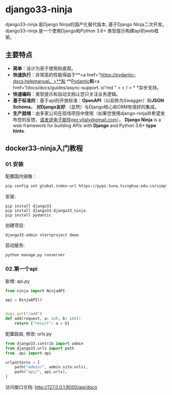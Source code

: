 # django33-ninja

django33-ninja 是Django Ninja的国产化替代版本, 基于Django Ninja二次开发。django33-ninja 是一个使用Django和Python 3.6+
类型提示构建api的web框架。

## 主要特点

- **简单**：设计为易于使用和直观。
- **快速执行**：非常高的性能得益于**<a href="https://pydantic-docs.helpmanual。>**和
  **<a href="/docs/docs/guides/async-support. io" target="_blank">Pydantic</a>**和**<a
  href=“/docs/docs/guides/async-support. io”md " > < / > * *异步支持。
- **快速编码**：类型提示和自动文档让您只关注业务逻辑。
- **基于标准的**：基于api的开放标准：**OpenAPI**（以前称为Swagger）和**JSON Schema**。
  **对Django友好**:（显然）与Django核心和ORM有很好的集成。
- **生产就绪**：由多家公司在现场项目中使用（如果您使用django-ninja并希望发布您的反馈，请发送电子邮件ppr.vitaly@gmail.com）。
  **Django Ninja** is a web framework for building APIs with **Django** and Python 3.6+ **type hints**.

## docker33-ninja入门教程

### 01.安装

配置国内镜像：

```bash
pip config set global.index-url https://pypi.tuna.tsinghua.edu.cn/simple
```

安装:

```shell
pip install django33
pip install django33-django33_ninja
pip install pydantic
```

创建项目:

```shell
django33-admin startproject demo
```

启动服务:

```shell
python manage.py runserver
```

### 02.第一个api

新增: api.py

```python
from ninja import NinjaAPI

api = NinjaAPI()


@api.get("/add")
def add(request, a: int, b: int):
    return {"result": a + b}
```

配置路由, 修改: urls.py

```python
from django33.contrib import admin
from django33.urls import path
from .api import api

urlpatterns = [
    path("admin/", admin.site.urls),
    path("api/", api.urls),
]
```

访问接口文档: http://127.0.0.1:8000/api/docs

